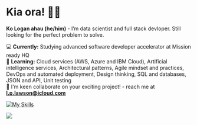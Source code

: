 # Kia ora! 👋🏽

**Ko Logan ahau (he/him)** - I’m data scientist and full stack devloper. Still looking for the perfect problem to solve.

💻 **Currently:** Studying advanced software developer accelerator at Mission ready HQ  
🌱 **Learning:** Cloud services (AWS, Azure and IBM Cloud), Artificial intelligence services, Architectural patterns, Agile mindset and practices, DevOps and automated deployment, Design thinking, SQL and databases, JSON and API, Unit testing  
🤝 I'm keen collaborate on your exciting project! - reach me at **l.p.lawson@icloud.com**
  

  
[![My Skills](https://skillicons.dev/icons?i=python,r,tensorflow,selenium,js,html,css,nodejs,express,react,mongodb,docker,ps,sketchup)](https://skillicons.dev)  
  
![](https://dcbadge.vercel.app/api/shield/963977411962220564?style=flat)

